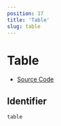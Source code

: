 ```yaml
---
position: 17
title: 'Table'
slug: table
---
```


# Table

- [Source Code](https://github.com/metabase/metabase/blob/v0.38.3/frontend/src/metabase/visualizations/visualizations/Table.jsx)


## Identifier

`table`

